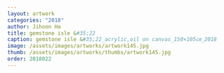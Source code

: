 ```yaml
---
layout: artwork 
categories: "2018" 
author: Jihoon Ha 
title: gemstone isle &#35;22 
caption: gemstone isle &#35;22_acrylic,oil on canvas_150×105㎝_2018 
image: /assets/images/artworks/artwork145.jpg 
thumb: /assets/images/artworks/thumbs/artwork145.jpg 
order: 2018022 
---
```

